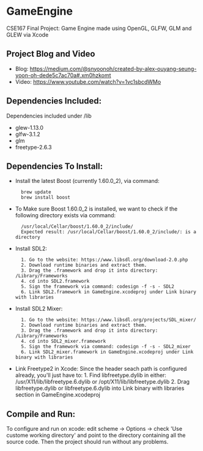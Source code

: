 # GameEngine
CSE167 Final Project: Game Engine made using OpenGL, GLFW, GLM and GLEW via Xcode

## Project Blog and Video
* Blog: https://medium.com/@snyoonoh/created-by-alex-ouyang-seung-yoon-oh-dede5c7ac70a#.xm0hzkomt
* Video: https://www.youtube.com/watch?v=1vc1sbcdWMo


## Dependencies Included: 
Dependencies included under /lib
* glew-1.13.0
* glfw-3.1.2
* glm
* freetype-2.6.3

## Dependencies To Install:

* Install the latest Boost (currently 1.60.0_2), via command: 

        brew update
        brew install boost

* To Make sure Boost 1.60.0_2 is installed, we want to check if the following directory exists via command:
    
        /usr/local/Cellar/boost/1.60.0_2/include/
        Expected result: /usr/local/Cellar/boost/1.60.0_2/include/: is a directory

* Install SDL2:

        1. Go to the website: https://www.libsdl.org/download-2.0.php 
        2. Download runtime binaries and extract them.
        3. Drag the .framework and drop it into directory: /Library/Frameworks 
        4. cd into SDL2.framework
        5. Sign the framework via command: codesign -f -s - SDL2
        6. Link SDL2.framework in GameEngine.xcodeproj under Link binary with libraries

* Install SDL2 Mixer:

        1. Go to the website: https://www.libsdl.org/projects/SDL_mixer/
        2. Download runtime binaries and extract them.
        3. Drag the .framework and drop it into directory: /Library/Frameworks 
        4. cd into SDL2_mixer.framework
        5. Sign the framework via command: codesign -f -s - SDL2_mixer
        6. Link SDL2_mixer.framework in GameEngine.xcodeproj under Link binary with libraries

* Link Freetype2 in Xcode:
        Since the header seach path is configured already, you'll just have to:
        1. Find libfreetype.dylib in either: /usr/X11/lib/libfreetype.6.dylib or /opt/X11/lib/libfreetype.dylib
        2. Drag libfreetype.dylib or libfreetype.6.dylib into Link binary with libraries section in GameEngine.xcodeproj 

## Compile and Run:

To configure and run on xcode: edit scheme -> Options -> check 'Use custome working directory' and point to the directory containing all the source code. Then the project should run without any problems.
